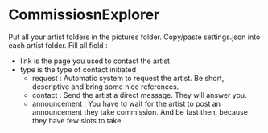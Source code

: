 # CommissiosnExplorer

Put all your artist folders in the pictures folder.
Copy/paste settings.json into each artist folder.
Fill all field : 
+ link is the page you used to contact the artist.
+ type is the type of contact initiated
  + request : Automatic system to request the artist. Be short, descriptive and bring some nice references.
  + contact : Send the artist a direct message. They will answer you.
  + announcement : You have to wait for the artist to post an announcement they take commission. And be fast then, because they have few slots to take.

